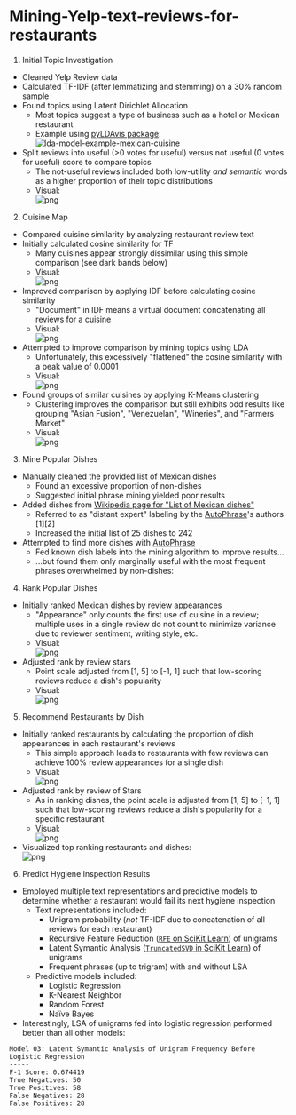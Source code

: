 # Mining-Yelp-text-reviews-for-restaurants
1) Initial Topic Investigation
* Cleaned Yelp Review data
* Calculated TF-IDF (after lemmatizing and stemming) on a 30% random sample
* Found topics using Latent Dirichlet Allocation
  * Most topics suggest a type of business such as a hotel or Mexican restaurant
  * Example using [pyLDAvis package](https://github.com/bmabey/pyLDAvis):<br>![lda-model-example-mexican-cuisine](ntbk-imgs/task01-lda-model-example-mexican-cuisine.PNG "Example LDA topic suggesting Mexican cuisine")
* Split reviews into useful (>0 votes for useful) versus not useful (0 votes for useful) score to compare topics  
  * The not-useful reviews included both low-utility *and semantic* words as a higher proportion of their topic distributions
  * Visual:<br>![png](ntbk-imgs/task01-initial-topic-investigation_51_0.png)
    
2) Cuisine Map
* Compared cuisine similarity by analyzing restaurant review text
* Initially calculated cosine similarity for TF
  * Many cuisines appear strongly dissimilar using this simple comparison (see dark bands below)
  * Visual:<br>![png](ntbk-imgs/task02-cuisine-map_28_0.png)
* Improved comparison by applying IDF before calculating cosine similarity
  * "Document" in IDF means a virtual document concatenating all reviews for a cuisine
  * Visual:<br>![png](ntbk-imgs/task02-cuisine-map_35_0.png)
* Attempted to improve comparison by mining topics using LDA
  * Unfortunately, this excessively "flattened" the cosine similarity with a peak value of 0.0001
  * Visual:<br>![png](ntbk-imgs/task02-cuisine-map_50_0.png)
* Found groups of similar cuisines by applying K-Means clustering
  * Clustering improves the comparison but still exhibits odd results like grouping "Asian Fusion", "Venezuelan", "Wineries", and "Farmers Market"
  * Visual:<br>![png](ntbk-imgs/task02-cuisine-map_62_0.png)
    
3) Mine Popular Dishes
* Manually cleaned the provided list of Mexican dishes
  * Found an excessive proportion of non-dishes
  * Suggested initial phrase mining yielded poor results
* Added dishes from [Wikipedia page for "List of Mexican dishes"](https://en.wikipedia.org/wiki/List_of_Mexican_dishes)
  * Referred to as "distant expert" labeling by the [AutoPhrase](https://github.com/shangjingbo1226/AutoPhrase)'s authors \[1\]\[2\]
  * Increased the initial list of 25 dishes to 242
* Attempted to find more dishes with [AutoPhrase](https://github.com/shangjingbo1226/AutoPhrase)
  * Fed known dish labels into the mining algorithm to improve results...
  * ...but found them only marginally useful with the most frequent phrases overwhelmed by non-dishes:
    
4) Rank Popular Dishes
* Initially ranked Mexican dishes by review appearances
  * "Appearance" only counts the first use of cuisine in a review; multiple uses in a single review do not count to minimize variance due to reviewer sentiment, writing style, etc.
  * Visual:<br>![png](ntbk-imgs/task04%2605-rank-dishes-and-restaurants_9_0.png)
* Adjusted rank by review stars
  * Point scale adjusted from [1, 5] to [-1, 1] such that low-scoring reviews reduce a dish's popularity
  * Visual:<br>![png](ntbk-imgs/task04%2605-rank-dishes-and-restaurants_13_0.png)
    
5) Recommend Restaurants by Dish
* Initially ranked restaurants by calculating the proportion of dish appearances in each restaurant's reviews
  * This simple approach leads to restaurants with few reviews can achieve 100% review appearances for a single dish
  * Visual:<br>![png](ntbk-imgs/task04%2605-rank-dishes-and-restaurants_20_0.png)
* Adjusted rank by review of Stars
  * As in ranking dishes, the point scale is adjusted from [1, 5] to [-1, 1] such that low-scoring reviews reduce a dish's popularity for a specific restaurant
  * Visual:<br>![png](ntbk-imgs/task04%2605-rank-dishes-and-restaurants_25_0.png)
* Visualized top ranking restaurants and dishes:<br>![png](ntbk-imgs/task04%2605-rank-dishes-and-restaurants_31_0.png)
  
6) Predict Hygiene Inspection Results
* Employed multiple text representations and predictive models to determine whether a restaurant would fail its next hygiene inspection
  * Text representations included:
    * Unigram probability (*not* TF-IDF due to concatenation of all reviews for each restaurant)
    * Recursive Feature Reduction ([`RFE` on SciKit Learn](http://scikit-learn.org/stable/modules/generated/sklearn.feature_selection.RFE.html#sklearn.feature_selection.RFE.get_support)) of unigrams
    * Latent Symantic Analysis ([`TruncatedSVD` in SciKit Learn](http://scikit-learn.org/stable/modules/generated/sklearn.decomposition.TruncatedSVD.html#sklearn.decomposition.TruncatedSVD)) of unigrams
    * Frequent phrases (up to trigram) with and without LSA
  * Predictive models included:
    * Logistic Regression
    * K-Nearest Neighbor
    * Random Forest
    * Naïve Bayes
* Interestingly, LSA of unigrams fed into logistic regression performed better than all other models:

```
Model 03: Latent Symantic Analysis of Unigram Frequency Before Logistic Regression
-----
F-1 Score: 0.674419
True Negatives: 50
True Positives: 58
False Negatives: 28
False Positives: 28
```

